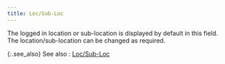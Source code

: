 ```yaml
---
title: Loc/Sub-Loc
---
```



The logged in location or sub-location is displayed by default in this  field. The location/sub-location can be changed as required.


{:.see_also}
See also
: [Loc/Sub-Loc]({{site.sp_baseurl}}/sales-docs/docs-profile/contents/tab-details/details/other/department_document_information_sales_content.html)
